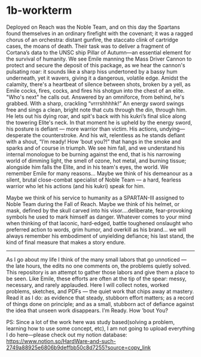 # 1b-workterm

Deployed on Reach was the Noble Team, and on this day the Spartans found themselves in an ordinary firefight with the covenant; it was a ragged chorus of an orchestra: distant gunfire, the staccato clink of cartridge cases, the moans of death. Their task was to deliver a fragment of Cortana’s data to the UNSC ship Pillar of Autumn—an essential element for the survival of humanity. We see Emile manning the Mass Driver Cannon to protect and secure the deposit of this package, as we hear the cannon's pulsating roar: it sounds like a sharp hiss undertoned by a bassy hum underneath, yet it wavers, giving it a dangerous, volatile edge. Amidst the calamity, there's a heartbeat of silence between shots, broken by a yell, as Emile cocks, fires, cocks, and fires his shotgun into the chest of an elite. "Who's next" he calls out. Answered by an omniforce, from behind, he's grabbed. With a sharp, crackling “vrrrshhhhk!” An energy sword swings free and sings a clean, bright note that cuts through the din, through him. He lets out his dying roar, and spit's back with his kukri’s final slice along the towering Elite's neck. In that moment he is upheld by the energy sword, his posture is defiant — more warrior than victim. His actions, undying—desperate the counterstroke. And his wit, relentless as he stands defiant with a shout, “I’m ready! How ’bout you?!” that hangs in the smoke and sparks and of course in triumph. We see him fall, and we understand his internal monologue to be burning against the end, that is his narrowing world of dimming light, the smell of ozone, hot metal, and burning tissue; alongside him falls the Elite, and in his team's eyes, the world.
We remember Emile for many reasons... 
Maybe we think of his demeanour as a silent, brutal close-combat specialist of Noble Team — a hard, fearless warrior who let his actions (and his kukri) speak for him. 

Maybe we think of his service to humanity as a SPARTAN-III assigned to Noble Team during the Fall of Reach. 
Maybe we think of his helmet, or mask, defined by the skull carved into his visor....deliberate, fear-provoking symbols he used to mark himself as danger. 
Whatever comes to your mind when thinking of that laconic, hard-edged, battle toughened onslaught who preferred action to words, grim humor, and overkill as his brand... we will always remember his embodiment of unyielding defiance; his last stand, the kind of final measure that makes a story endure.
***
As I go about my life I think of the many small labors that go unnoticed — the late hours, the edits no one comments on, the problems quietly solved. This repository is an attempt to gather those labors and give them a place to be seen. Like Emile, these efforts are often at the tip of the spear: messy, necessary, and rarely applauded. Here I will collect notes, worked problems, sketches, and PDFs — the quiet work that chips away at mastery. Read it as I do: as evidence that steady, stubborn effort matters; as a record of things done on principle; and as a small, stubborn act of defiance against the idea that unseen work disappears.
I’m Ready. How ’bout You?

PS: Since a lot of the work here was study based(solving a problem, learning how to use some concept, etc), I am not going to upload everything I do here—please check out my notion database: https://www.notion.so/HardWare-and-such-2749a88925e6806b9deffbb50c8d7255?source=copy_link



